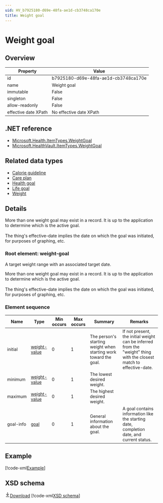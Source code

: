```yaml
---
uid: HV_b7925180-d69e-48fa-ae1d-cb3748ca170e
title: Weight goal
---
```


# Weight goal

## Overview

Property|Value
---|---
id|b7925180-d69e-48fa-ae1d-cb3748ca170e
name|Weight goal
immutable|False
singleton|False
allow-readonly|False
effective date XPath|No effective date XPath

## .NET reference
- [Microsoft.Health.ItemTypes.WeightGoal](https://docs.microsoft.com/dotnet/api/microsoft.health.itemtypes.weightgoal)
- [Microsoft.HealthVault.ItemTypes.WeightGoal](https://docs.microsoft.com/dotnet/api/microsoft.healthvault.itemtypes.weightgoal)

## Related data types

- [Calorie guideline](xref:HV_d3170d30-a41b-4bde-a116-87698c8a001a)
- [Care plan](xref:HV_415c95e0-0533-4d9c-ac73-91dc5031186c)
- [Health goal](xref:HV_dad8bb47-9ad0-4f09-a020-0ff051d1d0f7)
- [Life goal](xref:HV_609319bf-35cc-40a4-b9d7-1b329679baaa)
- [Weight](xref:HV_3d34d87e-7fc1-4153-800f-f56592cb0d17)

## Details
More than one weight goal may exist in a record. It is up to the application to determine which is the active goal.<br /><br /> The thing's effective-date implies the date on which the goal was initiated, for purposes of graphing, etc.

<a name='weight-goal'></a>

### Root element: weight-goal

A target weight range with an associated target date.

More than one weight goal may exist in a record. It is up to the application to determine which is the active goal.<br /><br /> The thing's effective-date implies the date on which the goal was initiated, for purposes of graphing, etc.

### Element sequence

Name|Type|Min occurs|Max occurs|Summary|Remarks
---|---|---|---|---|---
initial|[weight-value](xref:HV_3e730686-781f-4616-aa0d-817bba8eb141#weight-value)|0|1|The person's starting weight when starting work toward the goal.|If not present, the initial weight can be inferred from the "weight" thing with the closest match to effective-date.
minimum|[weight-value](xref:HV_3e730686-781f-4616-aa0d-817bba8eb141#weight-value)|0|1|The lowest desired weight.|
maximum|[weight-value](xref:HV_3e730686-781f-4616-aa0d-817bba8eb141#weight-value)|0|1|The highest desired weight.|
goal-info|[goal](xref:HV_3e730686-781f-4616-aa0d-817bba8eb141#goal)|0|1|General information about the goal.|A goal contains information like the starting date, completion date, and current status.

## Example
[!code-xml[Example](sample-xml/b7925180-d69e-48fa-ae1d-cb3748ca170e.xml)]

## XSD schema
[![Download](/healthvault/images/download.png)Download](xsd/weight-goal.xsd)
[!code-xml[XSD schema](xsd/weight-goal.xsd)]
